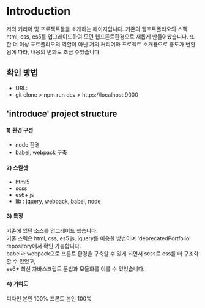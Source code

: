 # Introduction
저의 커리어 및 프로젝트들을 소개하는 페이지입니다.
기존의 웹포트폴리오의 스펙 html, css, es5를 업그레이드하여 모던 웹프론트환경으로 새롭게 만들어봤습니다.
또한 더 이상 포트폴리오의 역할이 아닌 저의 커리어와 프로젝트 소개용으로 용도가 변환됨에 따라, 내용의 변화도 조금 주었습니다.

## 확인 방법
- URL:
- git clone > npm run dev > https://localhost:9000

## 'introduce' project structure
#### 1) 환경 구성
- node 환경
- babel, webpack 구축

#### 2) 스킬셋
- html5
- scss
- es6+ js
- lib : jquery, webpack, babel, node

#### 3) 특징
기존에 있던 소스를 업그레이드 했습니다.<br>
기존 스펙은 html, css, es5 js, jquery를 이용한 방법이며 'deprecatedPortfolio' repository에서 확인 가능합니다.<br>
babel과 webpack으로 프론트 환경을 구축할 수 있게 되면서 scss로 css를 더 구조화할 수 있었고,<br>
es6+ 최신 자바스크립트 문법과 모듈화를 이룰 수 있었습니다.

#### 4) 기여도
디자인 본인 100%
프론트 본인 100%
